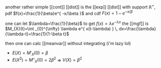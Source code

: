 another rather simple [[cont]] [[dist]] is the [[exp]] [[dist]] with support $\mathbb{R}^{+}$, pdf $f(x)=\frac{1}{\beta}e^{ -x/\beta }$ and cdf $F(x)=1-e^{ -x/\beta }$

one can let $\lambda=\frac{1}{\beta}$ to get $f(x)=\lambda e^{ -\lambda x }$
the [[mgf]] is $M_{X}(t)=\int _{0}^{\infty} \lambda e^{ x(t-\lambda) } \, dx=\frac{\lambda}{\lambda-t}=\frac{1}{1-\beta t}$

then one can calc [[meanvar]] without integrating (i'm lazy lol)
- $E(X)=M'_{X}(0)=\beta$
- $E(X^{2})=M''_{X}(0)=2\beta^{2}$ => $V(X)=\beta^{2}$
